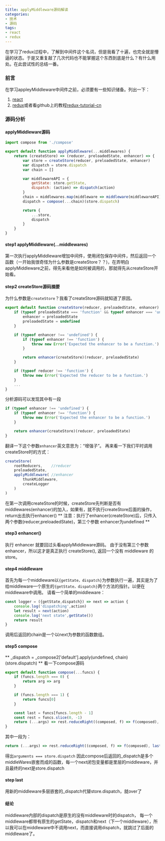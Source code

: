 ```yaml
---
title: applyMiddleware源码解读
categories:
- 技术
- 源码
tags:
- react
- redux
---
```

在学习了redux过程中，了解到中间件这个名词，但是我看了十遍，也完全就是懵逼的状态。于是又重复敲了几次代码也不能掌握这个东西到底是什么？有什么用处。在此尝试性的总结一番。

### 前言
在学习appleyMiddleware中间件之前，必须要有一些知识储备。列出一下：
1. [react](http://reactjs.cn/)
1. [redux](http://cn.redux.js.org/index.html)或者看github上的教程[redux-tutorial-cn](https://github.com/react-guide/redux-tutorial-cn#redux-tutorial)


### 源码分析
#### applyMiddleware源码
```javascript
import compose from './compose'

export default function applyMiddleware(...middlewares) {
    return (createStore) => (reducer, preloadedState, enhancer) => {
        var store = createStore(reducer, preloadedState, enhancer)
        var dispatch = store.dispatch
        var chain = []

        var middlewareAPI = {
            getState: store.getState,
            dispatch: (action) => dispatch(action)
        }
        chain = middlewares.map(middleware => middleware(middlewareAPI))
        dispatch = compose(...chain)(store.dispatch)

        return {
            ...store,
            dispatch
        }
    }
}

```

#### step1 applyMiddleware(...middlewares)
第一次执行applyMiddleware增加中间件，使用闭包保存中间件，然后返回一个函数（一开始我很奇怪为什么参数是createStore？？)，在弄明白applyMiddleware之前，得先来看他是如何被调用的，那就得先从createStore开始看。

#### step2 createStore源码摘要
为什么参数是`createStore`？我看了createStore源码就知道了原因。
```javascript
export default function createStore(reducer, preloadedState, enhancer) {
    if (typeof preloadedState === 'function' && typeof enhancer === 'undefined') {
        enhancer = preloadedState
        preloadedState = undefined
    }

    if (typeof enhancer !== 'undefined') {
        if (typeof enhancer !== 'function') {
            throw new Error('Expected the enhancer to be a function.')
        }

        return enhancer(createStore)(reducer, preloadedState)
    }

    if (typeof reducer !== 'function') {
        throw new Error('Expected the reducer to be a function.')
    }
    ...
}
```
分析源码可以发现其中有一段
```javascript
if (typeof enhancer !== 'undefined') {
    if (typeof enhancer !== 'function') {
        throw new Error('Expected the enhancer to be a function.')
    }

    return enhancer(createStore)(reducer, preloadedState)
}
```
翻译一下这个参数`enhancer`英文意思为：“增强子”。
再来看一下我们平时调用createStore时的方式：
```javascript
createStore(
    rootReducers,    //reducer
    preloadedState,
    applyMiddleware( //enhancer
        thunkMiddleware,
        createLogger
    )
)
```
在第一次调用createStore的时候，createStore先判断是否有middlewares(enhancer)的加入，如果有，就不执行createStore后面的操作，return出去执行enhancer()
** 注意：执行了enhancer(createStore)后，只传入两个参数(reducer,preloadedState)，第三个参数 enhancer为undefined **

#### step3 enhancer()
执行 enhancer 就要回过头看applyMiddleware源码。
由于没有第三个参数enhancer，所以这才是真正执行 createStore(), 返回一个没有 middleware 的 store。
#### step4 middleware
首先为每一个middleware以`{getState，dispatch}`为参数执行一遍，其实是为了给middleware一个原生的`{getState，dispatch}`两个方法的指针。以便在middleware中调用。
请看一个简单的middleware：
```javascript
const logger = ({getState,dispatch}) => next => action {
    console.log('dispatching',action)
    let result = next(action)
    console.log('next state',getState())
    return result
}
```
调用后返回的chain是一个以next为参数的函数数组。

#### step5 compose
** _dispatch = _compose2['default'].apply(undefined, chain)(store.dispatch) **
看一下compose源码
```javascript
export default function compose(...funcs) {
    if (funcs.length === 0) {
        return arg => arg
    }

    if (funcs.length === 1) {
        return funcs[0]
    }

    const last = funcs[funcs.length - 1]
    const rest = funcs.slice(0, -1)
    return (...args) => rest.reduceRight((composed, f) => f(composed), last(...args))
}
```
其中一段为：
```javascript
return (...args) => rest.reduceRight((composed, f) => f(composed), last(...args))
```
得出`arguments === store.dispatch`
因此compose后返回的_dispatch是多个middleWares嵌套而成的函数，每一个next闭包变量都是里层的middleware，并且最终的next是store.dispatch

#### step last
用新的middleware多层嵌套的_dispatch代替store.dispatch，就over了

#### 结论
middleware内部的dispatch是原生的没有middleware时的dispatch，
每一个middleware都带有原生的getState，dispatch和next（下一个middleware），所以我可以在middleware中不调用next，而直接调用dispatch，就跳过了后面的middleware了。